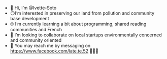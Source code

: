 - 🐒 Hi, I’m @Ivette-Soto
- 😏I’m interested in preserving our land from pollution and community base development
- 🙄 I’m currently learning a bit about programming, shared reading communities and French
- 🧐 I’m looking to collaborate on local startups environmentally concerned and community oriented
- 🤝 You may reach me by messaging on https://www.facebook.com/late.te.52
🙈🙉🙊
<!---
Ivette-Soto/Ivette-Soto is a ✨ special ✨ repository because its `README.md` (this file) appears on your GitHub profile.
You can click the Preview link to take a look at your changes.
--->
